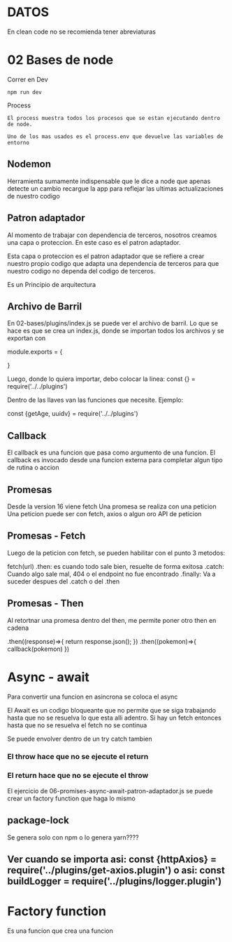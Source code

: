 # DATOS

En clean code no se recomienda tener abreviaturas

# 02 Bases de node


Correr en Dev
```
npm run dev
```

Process
```
El process muestra todos los procesos que se estan ejecutando dentro de node.

Uno de los mas usados es el process.env que devuelve las variables de entorno
```

<h2>Nodemon</h2>
Herramienta sumamente indispensable que le dice a node que apenas detecte un cambio recargue la app para reflejar las ultimas actualizaciones de nuestro codigo


<h2>Patron adaptador</h2>
Al momento de trabajar con dependencia de terceros, nosotros creamos una capa o proteccion. En este caso es el patron adaptador.

Esta capa o proteccion es el patron adaptador que se refiere a crear nuestro propio codigo que adapta una dependencia de terceros para que nuestro codigo no dependa del codigo de terceros.

Es un Principio de arquitectura

<h2>Archivo de Barril</h2>
En 02-bases/plugins/index.js se puede ver el archivo de barril.
Lo que se hace es que se crea un index.js, donde se importan todos los archivos y se exportan con

module.exports = {

}

Luego, donde lo quiera importar, debo colocar la linea: const {} = require('../../plugins')

Dentro de las llaves van las funciones que necesite. Ejemplo:

const {getAge, uuidv} = require('../../plugins')



<h2>Callback</h2>
El callback es una funcion que pasa como argumento de una funcion.
El callback es invocado desde una funcion externa para completar algun tipo de rutina o accion

<h2>Promesas </h2>
Desde la version 16 viene fetch
Una promesa se realiza con una peticion
Una peticion puede ser con fetch, axios o algun oro API de peticion


<h2>Promesas - Fetch</h2>

Luego de la peticion con fetch, se pueden habilitar con el punto 3 metodos:

fetch(url)
.then: es cuando todo sale bien, resuelte de forma exitosa
.catch: Cuando algo sale mal, 404 o el endpoint no fue encontrado
.finally: Va a suceder despues del .catch o del .then

<h2> Promesas - Then </h2>

Al retortnar una promesa dentro del then, me permite poner otro then en cadena

.then((response)=>{
        return response.json();
    })
    .then((pokemon)=>{
        callback(pokemon)
    })

<h1>Async - await</h1>
Para convertir una funcion en asincrona se coloca el async

El Await es un codigo bloqueante que no permite que se siga trabajando hasta que no se resuelva lo que esta alli adentro. Si hay un fetch entonces hasta que no se resuelva el fetch no se continua

Se puede envolver dentro de un try catch tambien


<h3>
El throw hace que no se ejecute el return</h3>

<h3>El return hace que no se ejecute el throw</h3>

El ejercicio de 06-promises-async-await-patron-adaptador.js se puede crear un factory function que haga lo mismo

<h2>package-lock</h2>
Se genera solo con npm o lo genera yarn????

<h2>Ver cuando se importa asi: const {httpAxios} = require('../plugins/get-axios.plugin') o asi:
const buildLogger = require('../plugins/logger.plugin')</h2>


<h1>Factory function </h1>
Es una funcion que crea una funcion

